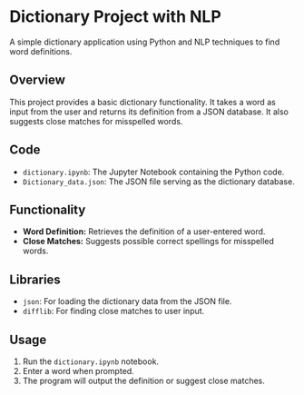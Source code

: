 # Dictionary Project with NLP

A simple dictionary application using Python and NLP techniques to find word definitions.

## Overview

This project provides a basic dictionary functionality. It takes a word as input from the user and returns its definition from a JSON database. It also suggests close matches for misspelled words.

## Code

* `dictionary.ipynb`: The Jupyter Notebook containing the Python code.
* `Dictionary_data.json`: The JSON file serving as the dictionary database.

## Functionality

* **Word Definition:** Retrieves the definition of a user-entered word.
* **Close Matches:** Suggests possible correct spellings for misspelled words.

## Libraries

* `json`: For loading the dictionary data from the JSON file.
* `difflib`: For finding close matches to user input.

## Usage

1.  Run the `dictionary.ipynb` notebook.
2.  Enter a word when prompted.
3.  The program will output the definition or suggest close matches.
